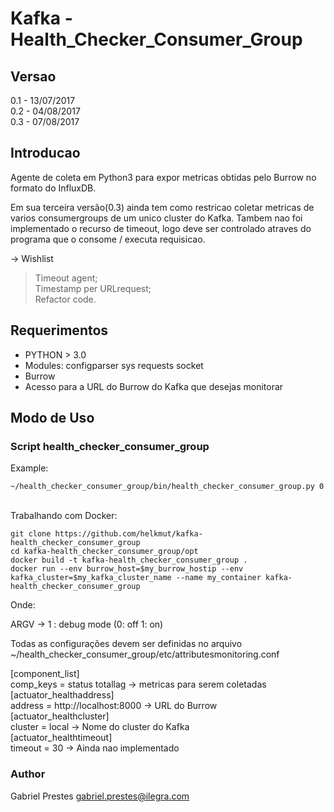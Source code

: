 # Kafka - Health_Checker_Consumer_Group

## Versao 

0.1 - 13/07/2017<br />
0.2 - 04/08/2017<br />
0.3 - 07/08/2017<br />

## Introducao

Agente de coleta em Python3 para expor metricas obtidas pelo Burrow no formato do InfluxDB. 

Em sua terceira versão(0.3) ainda tem como restricao coletar metricas de varios consumergroups de um unico cluster do Kafka. Tambem nao foi implementado o recurso de timeout, logo deve ser controlado atraves do programa que o consome / executa requisicao. 

-> Wishlist

> Timeout agent; <br />
> Timestamp per URLrequest;<br />
> Refactor code. <br />


## Requerimentos

* PYTHON > 3.0
* Modules: configparser sys requests socket
* Burrow
* Acesso para a URL do Burrow do Kafka que desejas monitorar

## Modo de Uso

### Script health_checker_consumer_group

Example: 

```shell
~/health_checker_consumer_group/bin/health_checker_consumer_group.py 0
```


<br />
Trabalhando com Docker: 

```shell
git clone https://github.com/helkmut/kafka-health_checker_consumer_group
cd kafka-health_checker_consumer_group/opt
docker build -t kafka-health_checker_consumer_group .
docker run --env burrow_host=$my_burrow_hostip --env kafka_cluster=$my_kafka_cluster_name --name my_container kafka-health_checker_consumer_group

```


Onde: 

   ARGV -> 1 : debug mode (0: off 1: on)

   Todas as configurações devem ser definidas no arquivo ~/health_checker_consumer_group/etc/attributesmonitoring.conf

[component_list]<br />
comp_keys = status totallag -> metricas para serem coletadas<br />
[actuator_healthaddress]<br />
address = http://localhost:8000 -> URL do Burrow<br />
[actuator_healthcluster]<br />
cluster = local -> Nome do cluster do Kafka<br />
[actuator_healthtimeout]<br />
timeout = 30 -> Ainda nao implementado<br />


### Author
Gabriel Prestes
<gabriel.prestes@ilegra.com>
